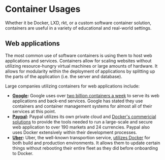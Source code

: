 # Container Usages

Whether it be Docker, LXD, rkt, or a custom software container solution, containers are useful in a variety of educational and real-world settings.

## Web applications

The most common use of software containers is using them to host web applications and services. Containers allow for scaling websites without utilizing resource-hungry virtual machines or large amounts of hardware. It allows for modularity within the deployment of applications by splitting up the parts of the application (i.e. the server and database).

Large companies utilizing containers for web applications include:
*   **[Google][google]:** Google uses over [two billion containers a week][google1] to serve its web applications and back-end services. Google has stated they use containers and container management systems for almost all of their services at this point.
*   **[Paypal][paypal]:** Paypal utilizes its own private cloud and [Docker's commericial solutions][paypal1] to provide the tools needed to run a large-scale and secure web application to over 190 markets and 24 currencies. Paypal also uses Docker extensively within their development processes.
*   **[Uber][uber]:** Uber, the well-known transportion service, [utilizes Docker][uber1] for both build and production environments. It allows them to update certain things without rebooting their entire fleet as they did before onboarding to Docker.



[google]: http://www.google.com
[google1]: http://www.theregister.co.uk/2014/05/23/google_containerization_two_billion
[paypal]: http://paypal.com/
[paypal1]: https://www.docker.com/customers/paypal-uses-docker-containerize-existing-apps-save-money-and-boost-security
[uber]: https://www.uber.com/
[uber1]: https://www.docker.com/customers/uber-accelerates-developer-onboarding-weeks-minutes-docker
